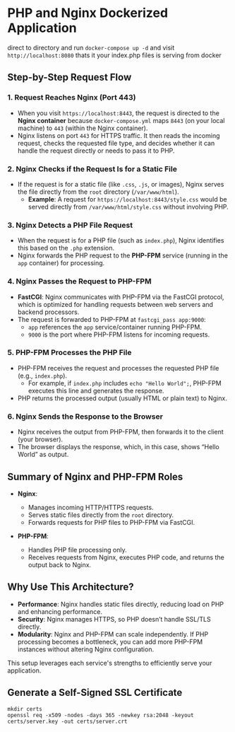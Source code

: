 # PHP and Nginx Dockerized Application

direct to directory and run `docker-compose up -d` and visit `http://localhost:8080`
thats it your index.php files is serving from docker

## Step-by-Step Request Flow

### 1. Request Reaches Nginx (Port 443)

- When you visit `https://localhost:8443`, the request is directed to the **Nginx container** because `docker-compose.yml` maps `8443` (on your local machine) to `443` (within the Nginx container).
- Nginx listens on port `443` for HTTPS traffic. It then reads the incoming request, checks the requested file type, and decides whether it can handle the request directly or needs to pass it to PHP.

### 2. Nginx Checks if the Request Is for a Static File

- If the request is for a static file (like `.css`, `.js`, or images), Nginx serves the file directly from the `root` directory (`/var/www/html`).
  - **Example**: A request for `https://localhost:8443/style.css` would be served directly from `/var/www/html/style.css` without involving PHP.

### 3. Nginx Detects a PHP File Request

- When the request is for a PHP file (such as `index.php`), Nginx identifies this based on the `.php` extension.
- Nginx forwards the PHP request to the **PHP-FPM** service (running in the `app` container) for processing.

### 4. Nginx Passes the Request to PHP-FPM

- **FastCGI**: Nginx communicates with PHP-FPM via the FastCGI protocol, which is optimized for handling requests between web servers and backend processors.
- The request is forwarded to PHP-FPM at `fastcgi_pass app:9000`:
  - `app` references the `app` service/container running PHP-FPM.
  - `9000` is the port where PHP-FPM listens for incoming requests.

### 5. PHP-FPM Processes the PHP File

- PHP-FPM receives the request and processes the requested PHP file (e.g., `index.php`).
  - For example, if `index.php` includes `echo "Hello World";`, PHP-FPM executes this line and generates the response.
- PHP returns the processed output (usually HTML or plain text) to Nginx.

### 6. Nginx Sends the Response to the Browser

- Nginx receives the output from PHP-FPM, then forwards it to the client (your browser).
- The browser displays the response, which, in this case, shows “Hello World” as output.

## Summary of Nginx and PHP-FPM Roles

- **Nginx**:

  - Manages incoming HTTP/HTTPS requests.
  - Serves static files directly from the `root` directory.
  - Forwards requests for PHP files to PHP-FPM via FastCGI.

- **PHP-FPM**:
  - Handles PHP file processing only.
  - Receives requests from Nginx, executes PHP code, and returns the output back to Nginx.

## Why Use This Architecture?

- **Performance**: Nginx handles static files directly, reducing load on PHP and enhancing performance.
- **Security**: Nginx manages HTTPS, so PHP doesn’t handle SSL/TLS directly.
- **Modularity**: Nginx and PHP-FPM can scale independently. If PHP processing becomes a bottleneck, you can add more PHP-FPM instances without altering Nginx configuration.

This setup leverages each service's strengths to efficiently serve your application.

## Generate a Self-Signed SSL Certificate

```
mkdir certs
openssl req -x509 -nodes -days 365 -newkey rsa:2048 -keyout certs/server.key -out certs/server.crt
```
